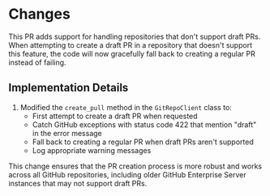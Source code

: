 # Changes

This PR adds support for handling repositories that don't support draft PRs. When attempting to create a draft PR in a repository that doesn't support this feature, the code will now gracefully fall back to creating a regular PR instead of failing.

## Implementation Details

1. Modified the `create_pull` method in the `GitRepoClient` class to:
   - First attempt to create a draft PR when requested
   - Catch GitHub exceptions with status code 422 that mention "draft" in the error message
   - Fall back to creating a regular PR when draft PRs aren't supported
   - Log appropriate warning messages

This change ensures that the PR creation process is more robust and works across all GitHub repositories, including older GitHub Enterprise Server instances that may not support draft PRs.
